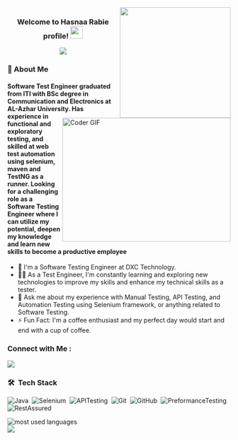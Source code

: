 
<img width="250" align="right" src="https://c.tenor.com/_DOBjnGspYAAAAAM/code-coding.gif">

<h3 align="center">
  Welcome to Hasnaa Rabie profile!
  <img src="https://media.giphy.com/media/hvRJCLFzcasrR4ia7z/giphy.gif" width="28">
</h3>

<!-- Typing SVG by DenverCoder1 - https://github.com/DenverCoder1/readme-typing-svg -->
<p align="center">
  <a href="https://github.com/DenverCoder1/readme-typing-svg"><img src="https://readme-typing-svg.herokuapp.com/?lines=Software%20Test%20Engineer;Always%20learning%20new%20things&font=Fira%20Code&center=true&width=440&height=45&color=f75c7e&vCenter=true&size=22"></a>
</p> 
<img align="right" src="https://media.giphy.com/media/SWoSkN6DxTszqIKEqv/giphy.gif" alt="Coder GIF" width="380" height="280">

<h3>🚀 About Me</h3> 
<h4> Software Test Engineer graduated from ITI with BSc degree in 
Communication and Electronics at AL-Azhar University. Has experience in functional and exploratory 
testing, and skilled at web test automation using selenium, maven and TestNG as a runner. Looking for 
a challenging role as a Software Testing Engineer where I can utilize my potential, deepen my 
knowledge and learn new skills to become a productive employee </h4>

- 🏢 I'm a Software Testing Engineer at DXC Technology. 
- 👨‍💻 As a Test Engineer, I'm constantly learning and exploring new technologies to improve my skills and enhance my technical skills as a tester.
- 💬 Ask me about my experience with Manual Testing, API Testing, and Automation Testing using Selenium framework, or anything related to Software Testing.
- ⚡ Fun Fact: I'm a coffee enthusiast and my perfect day would start and end with a cup of coffee.



### Connect with Me :

<a href="https://www.linkedin.com/in/hasnaarabie/" target="_blank"><img src="https://img.shields.io/badge/-Hasnaa%20Rabie-0077B5?style=for-the-badge&logo=Linkedin&logoColor=white"/></a>

### 🛠 &nbsp;Tech Stack
![Java](https://img.shields.io/badge/-Java-05122A?style=flat&logo=Java)&nbsp;
![Selenium](https://img.shields.io/badge/-Selenium-05122A?style=flat&logo=Selenium)&nbsp;
![APITesting](https://img.shields.io/badge/-API%20Testing-05122A?style=flat&logo=APITesting)&nbsp;
![Git](https://img.shields.io/badge/-Git-05122A?style=flat&logo=git)&nbsp;
![GitHub](https://img.shields.io/badge/-GitHub-05122A?style=flat&logo=github)&nbsp;
![PreformanceTesting](https://img.shields.io/badge/-Preformance%20Testing-05122A?style=flat&logo=PreformanceTesting&logoColor=007ACC)&nbsp;
![RestAssured](https://img.shields.io/badge/-Rest%20Assured-05122A?style=flat&logo=RestAssured)&nbsp;




<img align="left" src="https://github-readme-stats.vercel.app/api/top-langs?username=hasnaaRabie&show_icons=true&locale=en&layout=compact&theme=radical" alt="most used languages" />
<br>
<a href="https://komarev.com/ghpvc/?username=hasnaaRabie&style=for-the-badge">
    <img src="https://komarev.com/ghpvc/?username=hasnaaRabie&style=for-the-badge">
</a>
